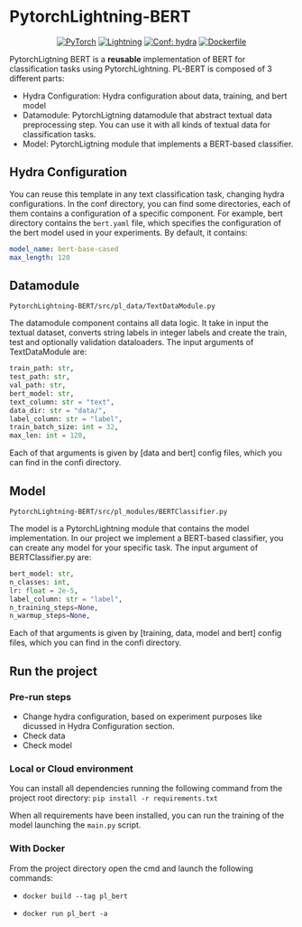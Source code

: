 # PytorchLightning-BERT

<p align="center">
    <a href="https://pytorch.org/get-started/locally/"><img alt="PyTorch" src="https://img.shields.io/badge/-PyTorch-red?logo=pytorch&labelColor=gray"></a>
    <a href="https://pytorchlightning.ai/"><img alt="Lightning" src="https://img.shields.io/static/v1?label=code&color=blueviolet&logo=pytorchlightning&message=PytorchLightning"></a>
    <a href="https://hydra.cc/"><img alt="Conf: hydra" src="https://img.shields.io/badge/conf-hydra-blue"></a>
    <a href="https://www.docker.com/"><img alt="Dockerfile" src="https://img.shields.io/static/v1?label=Dockerfile&color=blue&logo=docker&message=available"></a>
</p>

PytorchLigtning BERT is a **reusable** implementation of BERT for classification tasks using PytorchLightning. PL-BERT is composed of 3 different parts:
- Hydra Configuration: Hydra configuration about data, training, and bert model
- Datamodule: PytorchLigtning datamodule that abstract textual data preprocessing step. You can use it with all kinds of textual data for classification tasks.
- Model: PytorchLigtning module that implements a BERT-based classifier. 



## Hydra Configuration

You can reuse this template in any text classification task, changing hydra configurations. In the conf directory, you can find some directories, each of them contains a configuration of a specific component. For example, bert directory contains the ```bert.yaml``` file, which specifies the configuration of the bert model used in your experiments. By default, it contains:
```yaml
model_name: bert-base-cased
max_length: 120
```

## Datamodule
```PytorchLightning-BERT/src/pl_data/TextDataModule.py```

The datamodule component contains all data logic. It take in input the textual dataset, converts string labels in integer labels and create the train, test and optionally validation dataloaders. The input arguments of TextDataModule are:
```python
train_path: str,
test_path: str,
val_path: str,
bert_model: str,
text_column: str = "text",
data_dir: str = "data/",
label_column: str = "label",
train_batch_size: int = 32,
max_len: int = 120,
```

Each of that arguments is given by [data and bert] config files, which you can find in the confi directory.


## Model
```PytorchLightning-BERT/src/pl_modules/BERTClassifier.py```

The model is a PytorchLightning module that contains the model implementation. In our project we implement a BERT-based classifier, you can create any model for your specific task. The input argument of BERTClassifier.py are:
```python
bert_model: str,
n_classes: int,
lr: float = 2e-5,
label_column: str = "label",
n_training_steps=None,
n_warmup_steps=None,
```
Each of that arguments is given by [training, data, model and bert] config files, which you can find in the confi directory.

## Run the project

### Pre-run steps
- Change hydra configuration, based on experiment purposes like dicussed in Hydra Configuration section.
- Check data
- Check model

### Local or Cloud environment
You can install all dependencies running the following command from the project root directory:
```pip install -r requirements.txt```

When all requirements have been installed, you can run the training of the model launching the ```main.py``` script.

### With Docker
From the project directory open the cmd and launch the following commands:

- ```docker build --tag pl_bert```

- ```docker run pl_bert -a```

